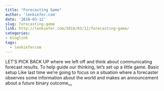 ```yaml
---
title: "Forecasting Game"
author: 'lenkiefer.com'
date: '2018-03-12'
slug: forecasting-game
link: http://lenkiefer.com/2018/03/12/forecasting-game/
categories:
- bloglink
tags:
  - lenkiefercom
---
```


LET’S PICK BACK UP where we left off and think about communicating forecast results. To help guide our thinking, let’s set up a little game. Basic setupLike last time we’re going to focus on a situation where a forecaster observes some information about the world and makes an announcement about a future binary outcome[... <i class="fas fa-external-link-alt"></i>](http://lenkiefer.com/2018/03/12/forecasting-game/)

